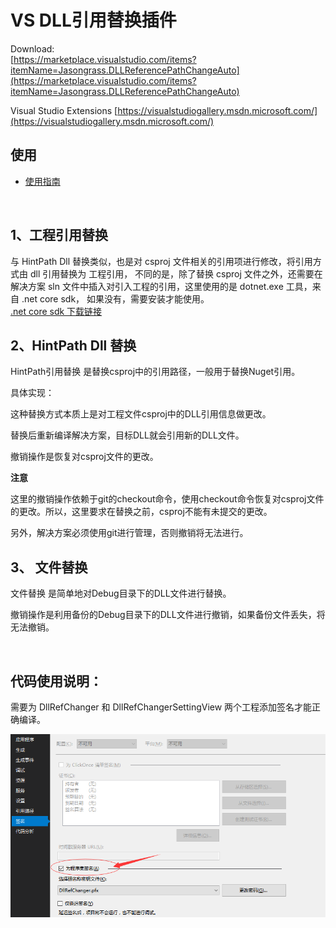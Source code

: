# VS DLL引用替换插件

Download:   
[https://marketplace.visualstudio.com/items?itemName=Jasongrass.DLLReferencePathChangeAuto](https://marketplace.visualstudio.com/items?itemName=Jasongrass.DLLReferencePathChangeAuto)  
  
Visual Studio Extensions
[https://visualstudiogallery.msdn.microsoft.com/](https://visualstudiogallery.msdn.microsoft.com/)  

## 使用
  
* [使用指南](http://jgrass.cc/2017-10-auto-dll-reference-change-tool/)   

<br/>

## 1、工程引用替换
与 HintPath Dll 替换类似，也是对 csproj 文件相关的引用项进行修改，将引用方式由 dll 引用替换为 工程引用，
不同的是，除了替换 csproj 文件之外，还需要在解决方案 sln 文件中插入对引入工程的引用，这里使用的是 dotnet.exe 工具，来自 .net core sdk，
如果没有，需要安装才能使用。  
[.net core sdk 下载链接](https://www.microsoft.com/net/download/windows)  

## 2、HintPath Dll 替换

HintPath引用替换 是替换csproj中的引用路径，一般用于替换Nuget引用。

具体实现：

这种替换方式本质上是对工程文件csproj中的DLL引用信息做更改。

替换后重新编译解决方案，目标DLL就会引用新的DLL文件。

撤销操作是恢复对csproj文件的更改。

**注意** 

这里的撤销操作依赖于git的checkout命令，使用checkout命令恢复对csproj文件的更改。所以，这里要求在替换之前，csproj不能有未提交的更改。

另外，解决方案必须使用git进行管理，否则撤销将无法进行。

## 3、 文件替换

文件替换 是简单地对Debug目录下的DLL文件进行替换。

撤销操作是利用备份的Debug目录下的DLL文件进行撤销，如果备份文件丢失，将无法撤销。

<br/>

## 代码使用说明：
  需要为 DllRefChanger 和 DllRefChangerSettingView 两个工程添加签名才能正确编译。  
   
  ![](https://github.com/JasonGrass/DllReferencePathChanger/blob/master/Img/20171023221524.png)   
  
